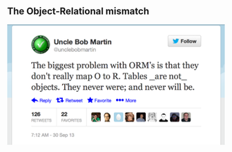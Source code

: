 ## The Object-Relational mismatch

[![The biggest problem with ORM isn't that they don't map O to R. Tables _are not_ objects. They never were; and never will be.](static/img/uncle-bob-tweet.png)](https://twitter.com/unclebobmartin/status/384682249301811200)